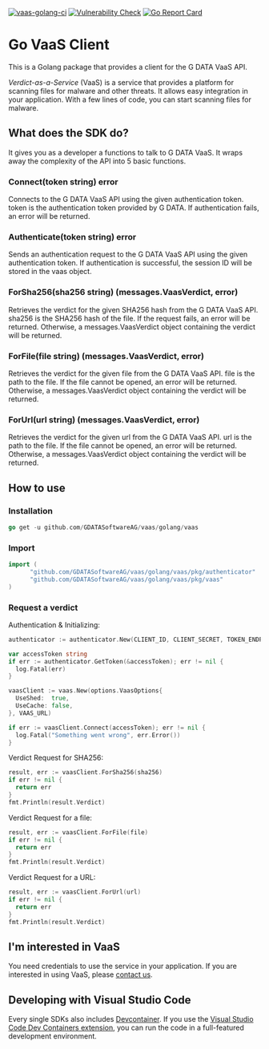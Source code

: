 [![vaas-golang-ci](https://github.com/GDATASoftwareAG/vaas/actions/workflows/ci-golang.yaml/badge.svg)](https://github.com/GDATASoftwareAG/vaas/actions/workflows/ci-golang.yaml)
[![Vulnerability Check](https://github.com/GDATASoftwareAG/vaas/actions/workflows/vulncheck-golang.yml/badge.svg)](https://github.com/GDATASoftwareAG/vaas/actions/workflows/vulncheck-golang.yml)
[![Go Report Card](https://goreportcard.com/badge/github.com/GDATASoftwareAG/vaas/golang/vaas)](https://goreportcard.com/report/github.com/GDATASoftwareAG/vaas/golang/vaas)

# Go VaaS Client

This is a Golang package that provides a client for the G DATA VaaS API.

_Verdict-as-a-Service_ (VaaS) is a service that provides a platform for scanning files for malware and other threats. It allows easy integration in your application. With a few lines of code, you can start scanning files for malware.

## What does the SDK do?

It gives you as a developer a functions to talk to G DATA VaaS. It wraps away the complexity of the API into 5 basic functions.

### Connect(token string) error

Connects to the G DATA VaaS API using the given authentication token. token is the authentication token provided by G DATA. If authentication fails, an error will be returned.

### Authenticate(token string) error

Sends an authentication request to the G DATA VaaS API using the given authentication token. If authentication is successful, the session ID will be stored in the vaas object.

### ForSha256(sha256 string) (messages.VaasVerdict, error)

Retrieves the verdict for the given SHA256 hash from the G DATA VaaS API. sha256 is the SHA256 hash of the file. If the request fails, an error will be returned. Otherwise, a messages.VaasVerdict object containing the verdict will be returned.

### ForFile(file string) (messages.VaasVerdict, error)

Retrieves the verdict for the given file from the G DATA VaaS API. file is the path to the file. If the file cannot be opened, an error will be returned. Otherwise, a messages.VaasVerdict object containing the verdict will be returned.

### ForUrl(url string) (messages.VaasVerdict, error)

Retrieves the verdict for the given url from the G DATA VaaS API. url is the path to the file. If the file cannot be opened, an error will be returned. Otherwise, a messages.VaasVerdict object containing the verdict will be returned.

## How to use

### Installation

```go
go get -u github.com/GDATASoftwareAG/vaas/golang/vaas
```

### Import

```go
import (
      "github.com/GDATASoftwareAG/vaas/golang/vaas/pkg/authenticator"
      "github.com/GDATASoftwareAG/vaas/golang/vaas/pkg/vaas"
)
```

### Request a verdict

Authentication & Initializing:
```go
authenticator := authenticator.New(CLIENT_ID, CLIENT_SECRET, TOKEN_ENDPOINT)

var accessToken string
if err := authenticator.GetToken(&accessToken); err != nil {
  log.Fatal(err)
}

vaasClient := vaas.New(options.VaasOptions{
  UseShed:  true,
  UseCache: false,
}, VAAS_URL)

if err := vaasClient.Connect(accessToken); err != nil {
  log.Fatal("Something went wrong", err.Error())
}
```

Verdict Request for SHA256:
```go
result, err := vaasClient.ForSha256(sha256)
if err != nil {
  return err
}
fmt.Println(result.Verdict)
```

Verdict Request for a file:
```go
result, err := vaasClient.ForFile(file)
if err != nil {
  return err
}
fmt.Println(result.Verdict)
```

Verdict Request for a URL:
```go
result, err := vaasClient.ForUrl(url)
if err != nil {
  return err
}
fmt.Println(result.Verdict)
```
## <a name="interested"></a>I'm interested in VaaS

You need credentials to use the service in your application. If you are interested in using VaaS, please [contact us](mailto:oem@gdata.de).

## Developing with Visual Studio Code

Every single SDKs also includes [Devcontainer](./.devcontainer/). If you use the [Visual Studio Code Dev Containers extension](https://code.visualstudio.com/docs/devcontainers/containers), you can run the code in a full-featured development environment.
